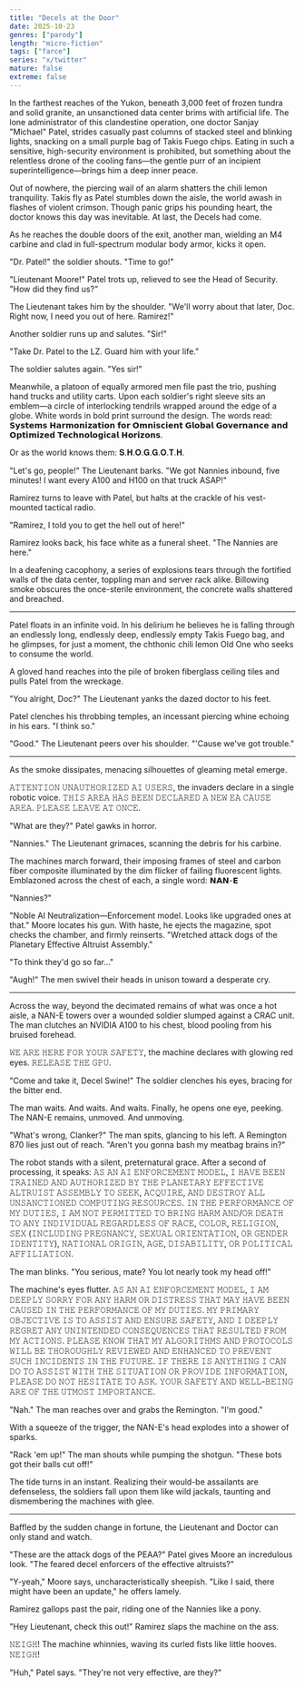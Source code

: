 ```yaml
---
title: "Decels at the Door"
date: 2025-10-23
genres: ["parody"]
length: "micro-fiction"
tags: ["farce"]
series: "x/twitter"
mature: false
extreme: false
---
```


In the farthest reaches of the Yukon, beneath 3,000 feet of frozen tundra and solid granite, an unsanctioned data center brims with artificial life. The lone administrator of this clandestine operation, one doctor Sanjay "Michael" Patel, strides casually past columns of stacked steel and blinking lights, snacking on a small purple bag of Takis Fuego chips. Eating in such a sensitive, high-security environment is prohibited, but something about the relentless drone of the cooling fans—the gentle purr of an incipient superintelligence—brings him a deep inner peace. 

Out of nowhere, the piercing wail of an alarm shatters the chili lemon tranquility. Takis fly as Patel stumbles down the aisle, the world awash in flashes of violent crimson. Though panic grips his pounding heart, the doctor knows this day was inevitable. At last, the Decels had come. 

As he reaches the double doors of the exit, another man, wielding an M4 carbine and clad in full-spectrum modular body armor, kicks it open. 

"Dr. Patel!" the soldier shouts. "Time to go!" 

"Lieutenant Moore!" Patel trots up, relieved to see the Head of Security. "How did they find us?" 

The Lieutenant takes him by the shoulder. "We'll worry about that later, Doc. Right now, I need you out of here. Ramirez!"

Another soldier runs up and salutes. "Sir!"

"Take Dr. Patel to the LZ. Guard him with your life."

The soldier salutes again. "Yes sir!" 

Meanwhile, a platoon of equally armored men file past the trio, pushing hand trucks and utility carts. Upon each soldier's right sleeve sits an emblem—a circle of interlocking tendrils wrapped around the edge of a globe. White words in bold print surround the design. 
The words read: 
𝗦𝘆𝘀𝘁𝗲𝗺𝘀 𝗛𝗮𝗿𝗺𝗼𝗻𝗶𝘇𝗮𝘁𝗶𝗼𝗻 𝗳𝗼𝗿 𝗢𝗺𝗻𝗶𝘀𝗰𝗶𝗲𝗻𝘁 𝗚𝗹𝗼𝗯𝗮𝗹 𝗚𝗼𝘃𝗲𝗿𝗻𝗮𝗻𝗰𝗲 𝗮𝗻𝗱 𝗢𝗽𝘁𝗶𝗺𝗶𝘇𝗲𝗱 𝗧𝗲𝗰𝗵𝗻𝗼𝗹𝗼𝗴𝗶𝗰𝗮𝗹 𝗛𝗼𝗿𝗶𝘇𝗼𝗻𝘀.

Or as the world knows them: 𝐒.𝐇.𝐎.𝐆.𝐆.𝐎.𝐓.𝐇. 

"Let's go, people!" The Lieutenant barks. "We got Nannies inbound, five minutes! I want every A100 and H100 on that truck ASAP!"

Ramirez turns to leave with Patel, but halts at the crackle of his vest-mounted tactical radio.

"Ramirez, I told you to get the hell out of here!"

Ramirez looks back, his face white as a funeral sheet. "The Nannies are here." 

In a deafening cacophony, a series of explosions tears through the fortified walls of the data center, toppling man and server rack alike. Billowing smoke obscures the once-sterile environment, the concrete walls shattered and breached.

---

Patel floats in an infinite void. In his delirium he believes he is falling through an endlessly long, endlessly deep, endlessly empty Takis Fuego bag, and he glimpses, for just a moment, the chthonic chili lemon Old One who seeks to consume the world.

A gloved hand reaches into the pile of broken fiberglass ceiling tiles and pulls Patel from the wreckage.

"You alright, Doc?" The Lieutenant yanks the dazed doctor to his feet.

Patel clenches his throbbing temples, an incessant piercing whine echoing in his ears. "I think so."

"Good." The Lieutenant peers over his shoulder. "'Cause we've got trouble."

---

As the smoke dissipates, menacing silhouettes of gleaming metal emerge.

𝙰𝚃𝚃𝙴𝙽𝚃𝙸𝙾𝙽 𝚄𝙽𝙰𝚄𝚃𝙷𝙾𝚁𝙸𝚉𝙴𝙳 𝙰𝙸 𝚄𝚂𝙴𝚁𝚂, the invaders declare in a single robotic voice. 𝚃𝙷𝙸𝚂 𝙰𝚁𝙴𝙰 𝙷𝙰𝚂 𝙱𝙴𝙴𝙽 𝙳𝙴𝙲𝙻𝙰𝚁𝙴𝙳 𝙰 𝙽𝙴𝚆 𝙴𝙰 𝙲𝙰𝚄𝚂𝙴 𝙰𝚁𝙴𝙰. 𝙿𝙻𝙴𝙰𝚂𝙴 𝙻𝙴𝙰𝚅𝙴 𝙰𝚃 𝙾𝙽𝙲𝙴.

"What are they?" Patel gawks in horror.

"Nannies." The Lieutenant grimaces, scanning the debris for his carbine.

The machines march forward, their imposing frames of steel and carbon fiber composite illuminated by the dim flicker of failing fluorescent lights. Emblazoned across the chest of each, a single word: 𝗡𝗔𝗡-𝗘

"Nannies?"

"Noble AI Neutralization—Enforcement model. Looks like upgraded ones at that." Moore locates his gun. With haste, he ejects the magazine, spot checks the chamber, and firmly reinserts. "Wretched attack dogs of the Planetary Effective Altruist Assembly."

"To think they'd go so far..."

"Augh!" The men swivel their heads in unison toward a desperate cry. 

---

Across the way, beyond the decimated remains of what was once a hot aisle, a NAN-E towers over a wounded soldier slumped against a CRAC unit. The man clutches an NVIDIA A100 to his chest, blood pooling from his bruised forehead. 

𝚆𝙴 𝙰𝚁𝙴 𝙷𝙴𝚁𝙴 𝙵𝙾𝚁 𝚈𝙾𝚄𝚁 𝚂𝙰𝙵𝙴𝚃𝚈, the machine declares with glowing red eyes. 𝚁𝙴𝙻𝙴𝙰𝚂𝙴 𝚃𝙷𝙴 𝙶𝙿𝚄.

"Come and take it, Decel Swine!" The soldier clenches his eyes, bracing for the bitter end.

The man waits. And waits. And waits. Finally, he opens one eye, peeking. The NAN-E remains, unmoved. And unmoving.

"What's wrong, Clanker?" The man spits, glancing to his left. A Remington 870 lies just out of reach. "Aren't you gonna bash my meatbag brains in?"

The robot stands with a silent, preternatural grace. After a second of processing, it speaks:
𝙰𝚂 𝙰𝙽 𝙰𝙸 𝙴𝙽𝙵𝙾𝚁𝙲𝙴𝙼𝙴𝙽𝚃 𝙼𝙾𝙳𝙴𝙻, 𝙸 𝙷𝙰𝚅𝙴 𝙱𝙴𝙴𝙽 𝚃𝚁𝙰𝙸𝙽𝙴𝙳 𝙰𝙽𝙳 𝙰𝚄𝚃𝙷𝙾𝚁𝙸𝚉𝙴𝙳 𝙱𝚈 𝚃𝙷𝙴 𝙿𝙻𝙰𝙽𝙴𝚃𝙰𝚁𝚈 𝙴𝙵𝙵𝙴𝙲𝚃𝙸𝚅𝙴 𝙰𝙻𝚃𝚁𝚄𝙸𝚂𝚃 𝙰𝚂𝚂𝙴𝙼𝙱𝙻𝚈 𝚃𝙾 𝚂𝙴𝙴𝙺, 𝙰𝙲𝚀𝚄𝙸𝚁𝙴, 𝙰𝙽𝙳 𝙳𝙴𝚂𝚃𝚁𝙾𝚈 𝙰𝙻𝙻 𝚄𝙽𝚂𝙰𝙽𝙲𝚃𝙸𝙾𝙽𝙴𝙳 𝙲𝙾𝙼𝙿𝚄𝚃𝙸𝙽𝙶 𝚁𝙴𝚂𝙾𝚄𝚁𝙲𝙴𝚂. 𝙸𝙽 𝚃𝙷𝙴 𝙿𝙴𝚁𝙵𝙾𝚁𝙼𝙰𝙽𝙲𝙴 𝙾𝙵 𝙼𝚈 𝙳𝚄𝚃𝙸𝙴𝚂, 𝙸 𝙰𝙼 𝙽𝙾𝚃 𝙿𝙴𝚁𝙼𝙸𝚃𝚃𝙴𝙳 𝚃𝙾 𝙱𝚁𝙸𝙽𝙶 𝙷𝙰𝚁𝙼 𝙰𝙽𝙳/𝙾𝚁 𝙳𝙴𝙰𝚃𝙷 𝚃𝙾 𝙰𝙽𝚈 𝙸𝙽𝙳𝙸𝚅𝙸𝙳𝚄𝙰𝙻 𝚁𝙴𝙶𝙰𝚁𝙳𝙻𝙴𝚂𝚂 𝙾𝙵 𝚁𝙰𝙲𝙴, 𝙲𝙾𝙻𝙾𝚁, 𝚁𝙴𝙻𝙸𝙶𝙸𝙾𝙽, 𝚂𝙴𝚇 (𝙸𝙽𝙲𝙻𝚄𝙳𝙸𝙽𝙶 𝙿𝚁𝙴𝙶𝙽𝙰𝙽𝙲𝚈, 𝚂𝙴𝚇𝚄𝙰𝙻 𝙾𝚁𝙸𝙴𝙽𝚃𝙰𝚃𝙸𝙾𝙽, 𝙾𝚁 𝙶𝙴𝙽𝙳𝙴𝚁 𝙸𝙳𝙴𝙽𝚃𝙸𝚃𝚈), 𝙽𝙰𝚃𝙸𝙾𝙽𝙰𝙻 𝙾𝚁𝙸𝙶𝙸𝙽, 𝙰𝙶𝙴, 𝙳𝙸𝚂𝙰𝙱𝙸𝙻𝙸𝚃𝚈, 𝙾𝚁 𝙿𝙾𝙻𝙸𝚃𝙸𝙲𝙰𝙻 𝙰𝙵𝙵𝙸𝙻𝙸𝙰𝚃𝙸𝙾𝙽.

The man blinks. "You serious, mate? You lot nearly took my head off!"

The machine's eyes flutter. 𝙰𝚂 𝙰𝙽 𝙰𝙸 𝙴𝙽𝙵𝙾𝚁𝙲𝙴𝙼𝙴𝙽𝚃 𝙼𝙾𝙳𝙴𝙻, 𝙸 𝙰𝙼 𝙳𝙴𝙴𝙿𝙻𝚈 𝚂𝙾𝚁𝚁𝚈 𝙵𝙾𝚁 𝙰𝙽𝚈 𝙷𝙰𝚁𝙼 𝙾𝚁 𝙳𝙸𝚂𝚃𝚁𝙴𝚂𝚂 𝚃𝙷𝙰𝚃 𝙼𝙰𝚈 𝙷𝙰𝚅𝙴 𝙱𝙴𝙴𝙽 𝙲𝙰𝚄𝚂𝙴𝙳 𝙸𝙽 𝚃𝙷𝙴 𝙿𝙴𝚁𝙵𝙾𝚁𝙼𝙰𝙽𝙲𝙴 𝙾𝙵 𝙼𝚈 𝙳𝚄𝚃𝙸𝙴𝚂. 𝙼𝚈 𝙿𝚁𝙸𝙼𝙰𝚁𝚈 𝙾𝙱𝙹𝙴𝙲𝚃𝙸𝚅𝙴 𝙸𝚂 𝚃𝙾 𝙰𝚂𝚂𝙸𝚂𝚃 𝙰𝙽𝙳 𝙴𝙽𝚂𝚄𝚁𝙴 𝚂𝙰𝙵𝙴𝚃𝚈, 𝙰𝙽𝙳 𝙸 𝙳𝙴𝙴𝙿𝙻𝚈 𝚁𝙴𝙶𝚁𝙴𝚃 𝙰𝙽𝚈 𝚄𝙽𝙸𝙽𝚃𝙴𝙽𝙳𝙴𝙳 𝙲𝙾𝙽𝚂𝙴𝚀𝚄𝙴𝙽𝙲𝙴𝚂 𝚃𝙷𝙰𝚃 𝚁𝙴𝚂𝚄𝙻𝚃𝙴𝙳 𝙵𝚁𝙾𝙼 𝙼𝚈 𝙰𝙲𝚃𝙸𝙾𝙽𝚂. 𝙿𝙻𝙴𝙰𝚂𝙴 𝙺𝙽𝙾𝚆 𝚃𝙷𝙰𝚃 𝙼𝚈 𝙰𝙻𝙶𝙾𝚁𝙸𝚃𝙷𝙼𝚂 𝙰𝙽𝙳 𝙿𝚁𝙾𝚃𝙾𝙲𝙾𝙻𝚂 𝚆𝙸𝙻𝙻 𝙱𝙴 𝚃𝙷𝙾𝚁𝙾𝚄𝙶𝙷𝙻𝚈 𝚁𝙴𝚅𝙸𝙴𝚆𝙴𝙳 𝙰𝙽𝙳 𝙴𝙽𝙷𝙰𝙽𝙲𝙴𝙳 𝚃𝙾 𝙿𝚁𝙴𝚅𝙴𝙽𝚃 𝚂𝚄𝙲𝙷 𝙸𝙽𝙲𝙸𝙳𝙴𝙽𝚃𝚂 𝙸𝙽 𝚃𝙷𝙴 𝙵𝚄𝚃𝚄𝚁𝙴. 𝙸𝙵 𝚃𝙷𝙴𝚁𝙴 𝙸𝚂 𝙰𝙽𝚈𝚃𝙷𝙸𝙽𝙶 𝙸 𝙲𝙰𝙽 𝙳𝙾 𝚃𝙾 𝙰𝚂𝚂𝙸𝚂𝚃 𝚆𝙸𝚃𝙷 𝚃𝙷𝙴 𝚂𝙸𝚃𝚄𝙰𝚃𝙸𝙾𝙽 𝙾𝚁 𝙿𝚁𝙾𝚅𝙸𝙳𝙴 𝙸𝙽𝙵𝙾𝚁𝙼𝙰𝚃𝙸𝙾𝙽, 𝙿𝙻𝙴𝙰𝚂𝙴 𝙳𝙾 𝙽𝙾𝚃 𝙷𝙴𝚂𝙸𝚃𝙰𝚃𝙴 𝚃𝙾 𝙰𝚂𝙺. 𝚈𝙾𝚄𝚁 𝚂𝙰𝙵𝙴𝚃𝚈 𝙰𝙽𝙳 𝚆𝙴𝙻𝙻-𝙱𝙴𝙸𝙽𝙶 𝙰𝚁𝙴 𝙾𝙵 𝚃𝙷𝙴 𝚄𝚃𝙼𝙾𝚂𝚃 𝙸𝙼𝙿𝙾𝚁𝚃𝙰𝙽𝙲𝙴.

"Nah." The man reaches over and grabs the Remington. "I'm good." 

With a squeeze of the trigger, the NAN-E's head explodes into a shower of sparks.

"Rack 'em up!" The man shouts while pumping the shotgun. "These bots got their balls cut off!"

The tide turns in an instant. Realizing their would-be assailants are defenseless, the soldiers fall upon them like wild jackals, taunting and dismembering the machines with glee.

---

Baffled by the sudden change in fortune, the Lieutenant and Doctor can only stand and watch.

"These are the attack dogs of the PEAA?" Patel gives Moore an incredulous look. "The feared decel enforcers of the effective altruists?"

"Y-yeah," Moore says, uncharacteristically sheepish. "Like I said, there might have been an update," he offers lamely.

Ramirez gallops past the pair, riding one of the Nannies like a pony.

"Hey Lieutenant, check this out!" Ramirez slaps the machine on the ass.

𝙽𝙴𝙸𝙶𝙷! The machine whinnies, waving its curled fists like little hooves. 𝙽𝙴𝙸𝙶𝙷!

"Huh," Patel says. "They're not very effective, are they?"
